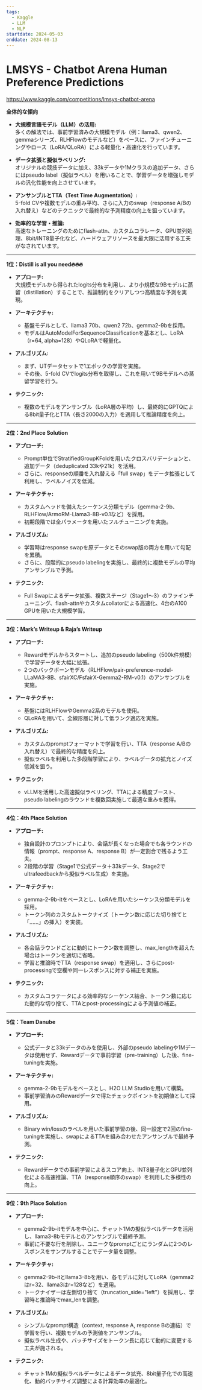 ```yaml
---
tags:
  - Kaggle
  - LLM
  - NLP
startdate: 2024-05-03
enddate: 2024-08-13
---
```

# LMSYS - Chatbot Arena Human Preference Predictions
https://www.kaggle.com/competitions/lmsys-chatbot-arena

**全体的な傾向**

- **大規模言語モデル（LLM）の活用:**  
  多くの解法では、事前学習済みの大規模モデル（例：llama3、qwen2、gemmaシリーズ、RLHFlowのモデルなど）をベースに、ファインチューニングやロース（LoRA/QLoRA）による軽量化・高速化を行っています。

- **データ拡張と擬似ラベリング:**  
  オリジナルの競技データに加え、33kデータや1Mクラスの追加データ、さらにはpseudo label（擬似ラベル）を用いることで、学習データを増強しモデルの汎化性能を向上させています。

- **アンサンブルとTTA（Test Time Augmentation）:**  
  5-fold CVや複数モデルの重み平均、さらに入力のswap（response A/Bの入れ替え）などのテクニックで最終的な予測精度の向上を狙っています。

- **効率的な学習・推論:**  
  高速なトレーニングのためにflash-attn、カスタムコラレータ、GPU並列処理、8bit/INT8量子化など、ハードウェアリソースを最大限に活用する工夫がなされています。

---

**1位：Distill is all you need🔥🔥🔥**

- **アプローチ:**  
  大規模モデルから得られたlogits分布を利用し、より小規模な9Bモデルに蒸留（distillation）することで、推論制約をクリアしつつ高精度な予測を実現。

- **アーキテクチャ:**  
  - 基盤モデルとして、llama3 70b、qwen2 72b、gemma2-9bを採用。  
  - モデルはAutoModelForSequenceClassificationを基本とし、LoRA（r=64, alpha=128）やQLoRAで軽量化。

- **アルゴリズム:**  
  - まず、UTデータセットで1エポックの学習を実施。  
  - その後、5-fold CVでlogits分布を取得し、これを用いて9Bモデルへの蒸留学習を行う。

- **テクニック:**  
  - 複数のモデルをアンサンブル（LoRA層の平均）し、最終的にGPTQによる8bit量子化とTTA（長さ2000の入力）を適用して推論精度を向上。

---

**2位：2nd Place Solution**

- **アプローチ:**  
  - Prompt単位でStratifiedGroupKFoldを用いたクロスバリデーションと、追加データ（deduplicated 33kや21k）を活用。  
  - さらに、responseの順番を入れ替える「full swap」をデータ拡張として利用し、ラベルノイズを低減。

- **アーキテクチャ:**  
  - カスタムヘッドを備えたシーケンス分類モデル（gemma-2-9b、RLHFlow/ArmoRM-Llama3-8B-v0.1など）を採用。  
  - 初期段階では全パラメータを用いたフルチューニングを実施。

- **アルゴリズム:**  
  - 学習時はresponse swapを原データとそのswap版の両方を用いて勾配を累積。  
  - さらに、段階的にpseudo labelingを実施し、最終的に複数モデルの平均アンサンブルで予測。

- **テクニック:**  
  - Full Swapによるデータ拡張、複数ステージ（Stage1～3）のファインチューニング、flash-attnやカスタムcollatorによる高速化、4台のA100 GPUを用いた大規模学習。

---

**3位：Mark’s Writeup & Raja’s Writeup**

- **アプローチ:**  
  - Rewardモデルからスタートし、追加のpseudo labeling（500k件規模）で学習データを大幅に拡張。  
  - 2つのバックボーンモデル（RLHFlow/pair-preference-model-LLaMA3-8B、sfairXC/FsfairX-Gemma2-RM-v0.1）のアンサンブルを実施。

- **アーキテクチャ:**  
  - 基盤にはRLHFlowやGemma2系のモデルを使用。  
  - QLoRAを用いて、全線形層に対して低ランク適応を実施。

- **アルゴリズム:**  
  - カスタムのpromptフォーマットで学習を行い、TTA（response A/Bの入れ替え）で最終的な精度を向上。  
  - 擬似ラベルを利用した多段階学習により、ラベルデータの拡充とノイズ低減を狙う。

- **テクニック:**  
  - vLLMを活用した高速擬似ラベリング、TTAによる精度ブースト、pseudo labelingのラウンドを複数回実施して最適な重みを獲得。

---

**4位：4th Place Solution**

- **アプローチ:**  
  - 独自設計のプロンプトにより、会話が長くなった場合でも各ラウンドの情報（prompt、response A、response B）が一定割合で残るよう工夫。  
  - 2段階の学習（Stage1で公式データ＋33kデータ、Stage2でultrafeedbackから擬似ラベル生成）を実施。

- **アーキテクチャ:**  
  - gemma-2-9b-itをベースとし、LoRAを用いたシーケンス分類モデルを採用。  
  - トークン列のカスタムトークナイズ（トークン数に応じた切り捨てと「......」の挿入）を実装。

- **アルゴリズム:**  
  - 各会話ラウンドごとに動的にトークン数を調整し、max_lengthを超えた場合はトークンを適切に省略。  
  - 学習と推論時でTTA（response swap）を適用し、さらにpost-processingで空欄や同一レスポンスに対する補正を実施。

- **テクニック:**  
  - カスタムコラテータによる効率的なシーケンス結合、トークン数に応じた動的な切り捨て、TTAとpost-processingによる予測値の補正。

---

**5位：Team Danube**

- **アプローチ:**  
  - 公式データと33kデータのみを使用し、外部のpseudo labelingや1Mデータは使用せず、Rewardデータで事前学習（pre-training）した後、fine-tuningを実施。

- **アーキテクチャ:**  
  - gemma-2-9bモデルをベースとし、H2O LLM Studioを用いて構築。  
  - 事前学習済みのRewardデータで得たチェックポイントを初期値として採用。

- **アルゴリズム:**  
  - Binary win/lossのラベルを用いた事前学習の後、同一設定で2回のfine-tuningを実施し、swapによるTTAを組み合わせたアンサンブルで最終予測。

- **テクニック:**  
  - Rewardデータでの事前学習によるスコア向上、INT8量子化とGPU並列化による高速推論、TTA（response順序のswap）を利用した多様性の向上。

---

**9位：9th Place Solution**

- **アプローチ:**  
  - gemma2-9b-itモデルを中心に、チャット1Mの擬似ラベルデータを活用し、llama3-8bモデルとのアンサンブルで最終予測。  
  - 事前に不要な行を削除し、ユニークなpromptごとにランダムに2つのレスポンスをサンプルすることでデータ量を調整。

- **アーキテクチャ:**  
  - gemma2-9b-itとllama3-8bを用い、各モデルに対してLoRA（gemma2はr=32、llama3はr=128など）を適用。  
  - トークナイザーは左側切り捨て（truncation_side="left"）を採用し、学習時と推論時でmax_lenを調整。

- **アルゴリズム:**  
  - シンプルなprompt構造（context, response A, response Bの連結）で学習を行い、複数モデルの予測値をアンサンブル。  
  - 擬似ラベル生成や、バッチサイズをトークン長に応じて動的に変更する工夫が施される。

- **テクニック:**  
  - チャット1Mの擬似ラベルデータによるデータ拡充、8bit量子化での高速化、動的バッチサイズ調整による計算効率の最適化。


